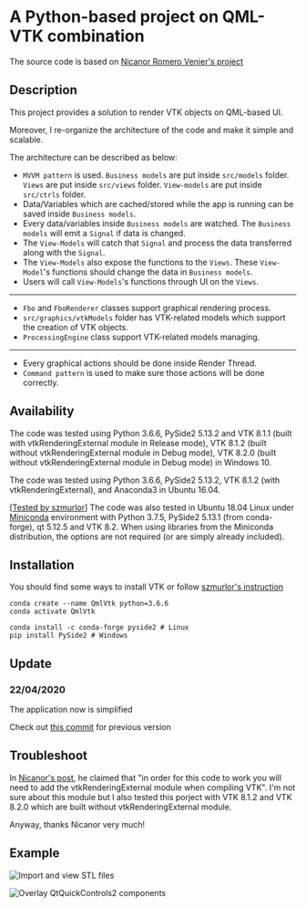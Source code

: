 # A Python-based project on QML-VTK combination

The source code is based on [Nicanor Romero Venier's project](https://github.com/nicanor-romero/QtVtk)

## Description

This project provides a solution to render VTK objects on QML-based UI.

Moreover, I re-organize the architecture of the code and make it simple and scalable.

The architecture can be described as below:

- `MVVM pattern` is used. `Business models` are put inside `src/models` folder. `Views` are put inside `src/views` folder. `View-models` are put inside `src/ctrls` folder.
- Data/Variables which are cached/stored while the app is running can be saved inside `Business models`.
- Every data/variables inside `Business models` are watched. The `Business models` will emit a `Signal` if data is changed.
- The `View-Models` will catch that `Signal` and process the data transferred along with the `Signal`.
- The `View-Models` also expose the functions to the `Views`. These `View-Model`'s functions should change the data in `Business models`.
- Users will call `View-Models`'s functions through UI on the `Views`.
---
- `Fbo` and `FboRenderer` classes support graphical rendering process.
- `src/graphics/vtkModels` folder has VTK-related models which support the creation of VTK objects.
- `ProcessingEngine` class support VTK-related models managing.
---
- Every graphical actions should be done inside Render Thread.
- `Command pattern` is used to make sure those actions will be done correctly.

## Availability

The code was tested using Python 3.6.6, PySide2 5.13.2 and VTK 8.1.1 (built with vtkRenderingExternal module in Release mode), VTK 8.1.2 (built without vtkRenderingExternal module in Debug mode), VTK 8.2.0 (built without vtkRenderingExternal module in Debug mode) in Windows 10.

The code was tested using Python 3.6.6, PySide2 5.13.2, VTK 8.1.2 (with vtkRenderingExternal), and Anaconda3 in Ubuntu 16.04.

[[Tested by szmurlor](https://github.com/szmurlor/QtVTK-Py)] The code was also tested in Ubuntu 18.04 Linux under [Miniconda](https://docs.conda.io/en/latest/miniconda.html) environment with Python 3.7.5, PySide2 5.13.1 (from conda-forge), qt 5.12.5 and VTK 8.2. When using libraries from the Miniconda distribution, the options are not required (or are simply already included).

## Installation

You should find some ways to install VTK or follow [szmurlor's instruction](https://github.com/szmurlor/QtVTK-Py)

```shell
conda create --name QmlVtk python=3.6.6
conda activate QmlVtk

conda install -c conda-forge pyside2 # Linux
pip install PySide2 # Windows
```

## Update

### 22/04/2020

The application now is simplified

Check out [this commit](https://github.com/dao-duc-tung/QtVTK-Py/commit/5d70062b1a931dabef072d4f4e58a73e9828f830) for previous version

## Troubleshoot

In [Nicanor's post](https://medium.com/bq-engineering/integrating-qtquickcontrols-2-with-vtk-df54bbb99de3), he claimed that "in order for this code to work you will need to add the vtkRenderingExternal module when compiling VTK". I'm not sure about this module but I also tested this porject with VTK 8.1.2 and VTK 8.2.0 which are built without vtkRenderingExternal module.

Anyway, thanks Nicanor very much!

## Example

![Import and view STL files](resources/QmlVtk_1.gif "Import and view STL files")

![Overlay QtQuickControls2 components](resources/QmlVtk_2.gif "Overlay QtQuickControls2 components")

